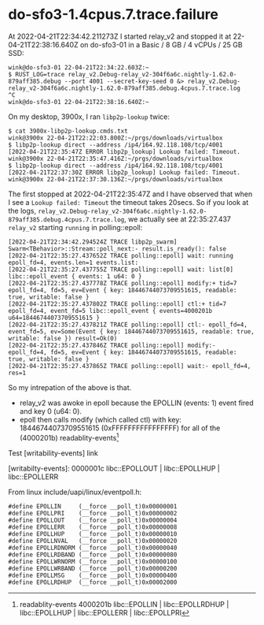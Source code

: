 # do-sfo3-1.4cpus.7.trace.failure

At 2022-04-21T22:34:42.211273Z I started relay_v2 and stopped it at 22-04-21T22:38:16.640Z on do-sfo3-01 
in a Basic / 8 GB / 4 vCPUs / 25 GB SSD:
```
wink@do-sfo3-01 22-04-21T22:34:22.603Z:~
$ RUST_LOG=trace relay_v2.Debug-relay_v2-304f6a6c.nightly-1.62.0-879aff385.debug --port 4001 --secret-key-seed 0 &> relay_v2.Debug-relay_v2-304f6a6c.nightly-1.62.0-879aff385.debug.4cpus.7.trace.log
^C
wink@do-sfo3-01 22-04-21T22:38:16.640Z:~
```

On my desktop, 3900x, I ran `libp2p-lookup` twice:
```
$ cat 3900x-libp2p-lookup.cmds.txt
wink@3900x 22-04-21T22:22:03.800Z:~/prgs/downloads/virtualbox
$ libp2p-lookup direct --address /ip4/164.92.118.108/tcp/4001
[2022-04-21T22:35:47Z ERROR libp2p_lookup] Lookup failed: Timeout.
wink@3900x 22-04-21T22:35:47.416Z:~/prgs/downloads/virtualbox
$ libp2p-lookup direct --address /ip4/164.92.118.108/tcp/4001
[2022-04-21T22:37:30Z ERROR libp2p_lookup] Lookup failed: Timeout.
wink@3900x 22-04-21T22:37:30.136Z:~/prgs/downloads/virtualbox
```

The first stopped at 2022-04-21T22:35:47Z and I have observed that when
I see a `Lookup failed: Timeout` the timeout takes 20secs. So if you look
at the logs, `relay_v2.Debug-relay_v2-304f6a6c.nightly-1.62.0-879aff385.debug.4cpus.7.trace.log`,
we actually see at 22:35:27.437 `relay_v2` starting `running` in polling::epoll:
```
[2022-04-21T22:34:42.294524Z TRACE libp2p_swarm] Swarm<TBehavior>::Stream::poll_next:- result.is_ready(): false
[2022-04-21T22:35:27.437652Z TRACE polling::epoll] wait: running epoll_fd=4, events.len=1 events.list:
[2022-04-21T22:35:27.437755Z TRACE polling::epoll] wait: list[0] libc::epoll_event { events: 1 u64: 0 } 
[2022-04-21T22:35:27.437778Z TRACE polling::epoll] modify:+ tid=7 epoll_fd=4, fd=5, ev=Event { key: 18446744073709551615, readable: true, writable: false }
[2022-04-21T22:35:27.437802Z TRACE polling::epoll] ctl:+ tid=7 epoll_fd=4, event_fd=5 libc::epoll_event { events=4000201b u64=18446744073709551615 }
[2022-04-21T22:35:27.437821Z TRACE polling::epoll] ctl:- epoll_fd=4, event_fd=5, ev=Some(Event { key: 18446744073709551615, readable: true, writable: false }) result=Ok(0)
[2022-04-21T22:35:27.437846Z TRACE polling::epoll] modify:- epoll_fd=4, fd=5, ev=Event { key: 18446744073709551615, readable: true, writable: false }
[2022-04-21T22:35:27.437865Z TRACE polling::epoll] wait:- epoll_fd=4, res=1
```

So my intrepation of the above is that.
 * relay_v2 was awoke in epoll because the EPOLLIN (events: 1) event fired and key 0 (u64: 0).
 * epoll then calls modify (which called ctl) with key: 18446744073709551615 (0xFFFFFFFFFFFFFFFF)
   for all of the (4000201b) readablity-events[^1]

Test [writability-events] link



[^1]: readablity-events 4000201b libc::EPOLLIN | libc::EPOLLRDHUP | libc::EPOLLHUP | libc::EPOLLERR | libc::EPOLLPRI

[writabilty-events]: 0000001c  libc::EPOLLOUT | libc::EPOLLHUP | libc::EPOLLERR

From linux include/uapi/linux/eventpoll.h:
```
#define EPOLLIN		(__force __poll_t)0x00000001
#define EPOLLPRI	(__force __poll_t)0x00000002
#define EPOLLOUT	(__force __poll_t)0x00000004
#define EPOLLERR	(__force __poll_t)0x00000008
#define EPOLLHUP	(__force __poll_t)0x00000010
#define EPOLLNVAL	(__force __poll_t)0x00000020
#define EPOLLRDNORM	(__force __poll_t)0x00000040
#define EPOLLRDBAND	(__force __poll_t)0x00000080
#define EPOLLWRNORM	(__force __poll_t)0x00000100
#define EPOLLWRBAND	(__force __poll_t)0x00000200
#define EPOLLMSG	(__force __poll_t)0x00000400
#define EPOLLRDHUP	(__force __poll_t)0x00002000
```